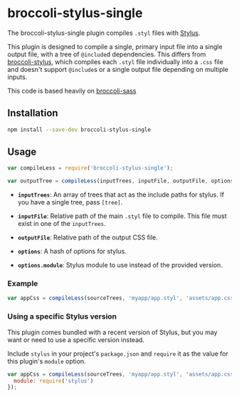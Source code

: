 # broccoli-stylus-single

The broccoli-stylus-single plugin compiles `.styl` files with
[Stylus](http://learnboost.github.io/stylus/).

This plugin is designed to compile a single, primary input file
into a single output file, with a tree of `@include`d dependencies. This
differs from [broccoli-stylus](https://github.com/sindresorhus/broccoli-stylus/),
which compiles each `.styl` file individually into a `.css` file and doesn't
support `@include`s or a single output file depending on multiple inputs.

This code is based heavily on
[broccoli-sass](https://github.com/joliss/broccoli-sass/)

## Installation

```bash
npm install --save-dev broccoli-stylus-single
```

## Usage

```js
var compileLess = require('broccoli-stylus-single');

var outputTree = compileLess(inputTrees, inputFile, outputFile, options)
```

* **`inputTrees`**: An array of trees that act as the include paths for
  stylus. If you have a single tree, pass `[tree]`.

* **`inputFile`**: Relative path of the main `.styl` file to compile. This
  file must exist in one of the `inputTrees`.

* **`outputFile`**: Relative path of the output CSS file.

* **`options`**: A hash of options for stylus.

* **`options.module`**: Stylus module to use instead of the provided version.

### Example

```js
var appCss = compileLess(sourceTrees, 'myapp/app.styl', 'assets/app.css')
```

### Using a specific Stylus version

This plugin comes bundled with a recent version of Stylus, but you may want or need to use a specific version instead.

Include `stylus` in your project's `package.json` and `require` it as the value for this plugin's `module` option.

```js
var appCss = compileLess(sourceTrees, 'myapp/app.styl', 'assets/app.css', {
  module: require('stylus')
});
```
